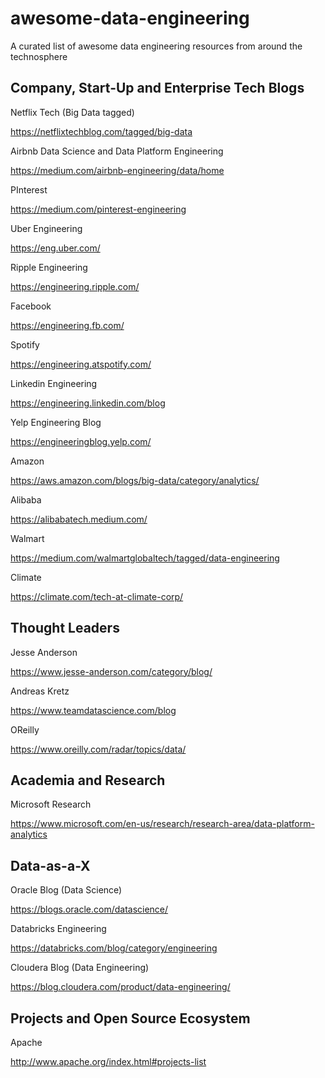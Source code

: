 # awesome-data-engineering
A curated list of awesome data engineering resources from around the technosphere

## Company, Start-Up and Enterprise Tech Blogs
Netflix Tech (Big Data tagged)

https://netflixtechblog.com/tagged/big-data

Airbnb Data Science and Data Platform Engineering

https://medium.com/airbnb-engineering/data/home

PInterest

https://medium.com/pinterest-engineering

Uber Engineering

https://eng.uber.com/

Ripple Engineering

https://engineering.ripple.com/

Facebook

https://engineering.fb.com/

Spotify

https://engineering.atspotify.com/

Linkedin Engineering

https://engineering.linkedin.com/blog

Yelp Engineering Blog

https://engineeringblog.yelp.com/

Amazon

https://aws.amazon.com/blogs/big-data/category/analytics/

Alibaba

https://alibabatech.medium.com/

Walmart

https://medium.com/walmartglobaltech/tagged/data-engineering

Climate

https://climate.com/tech-at-climate-corp/

## Thought Leaders
Jesse Anderson

https://www.jesse-anderson.com/category/blog/

Andreas Kretz

https://www.teamdatascience.com/blog

OReilly

https://www.oreilly.com/radar/topics/data/

## Academia and Research
Microsoft Research

https://www.microsoft.com/en-us/research/research-area/data-platform-analytics

## Data-as-a-X 

Oracle Blog (Data Science)

https://blogs.oracle.com/datascience/


Databricks Engineering

https://databricks.com/blog/category/engineering


Cloudera Blog (Data Engineering)

https://blog.cloudera.com/product/data-engineering/

## Projects and Open Source Ecosystem

Apache

http://www.apache.org/index.html#projects-list